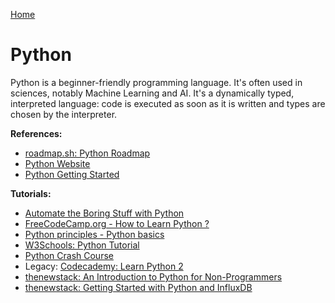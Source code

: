 [Home](../../README.md)

# Python

Python is a beginner-friendly programming language. It's often used in sciences, notably Machine Learning and AI. It's a dynamically typed, interpreted language: code is executed as soon as it is written and types are chosen by the interpreter.

**References:**
- [roadmap.sh: Python Roadmap](https://roadmap.sh/python)
- [Python Website](https://www.python.org/)
- [Python Getting Started](https://www.python.org/about/gettingstarted/)

**Tutorials:**
- [Automate the Boring Stuff with Python](https://automatetheboringstuff.com/)
- [FreeCodeCamp.org - How to Learn Python ?](https://www.freecodecamp.org/news/how-to-learn-python/)
- [Python principles - Python basics](https://pythonprinciples.com/)
- [W3Schools: Python Tutorial ](https://www.w3schools.com/python/)
- [Python Crash Course](https://ehmatthes.github.io/pcc/)
- Legacy: [Codecademy: Learn Python 2](https://www.codecademy.com/learn/learn-python)
- [thenewstack: An Introduction to Python for Non-Programmers](https://thenewstack.io/an-introduction-to-python-for-non-programmers/)
- [thenewstack: Getting Started with Python and InfluxDB](https://thenewstack.io/getting-started-with-python-and-influxdb/)
